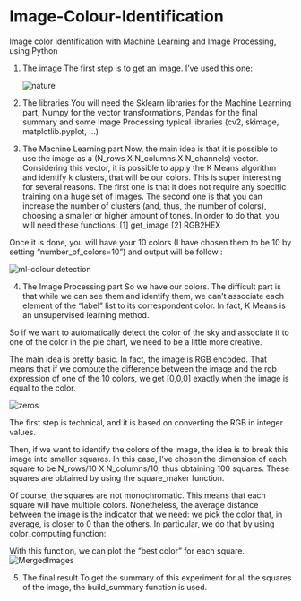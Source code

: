 # Image-Colour-Identification
Image color identification with Machine Learning and Image Processing, using Python




1. The image
   The first step is to get an image. I’ve used this one:

   ![nature](https://user-images.githubusercontent.com/120296734/227698223-6c74f04e-4da8-42fa-b93a-4ec71f8c7600.jpg)


2. The libraries
    You will need the Sklearn libraries for the Machine Learning part, Numpy for the vector transformations, Pandas for the final summary and some Image Processing         typical libraries (cv2, skimage, matplotlib.pyplot, …)



3. The Machine Learning part
  Now, the main idea is that it is possible to use the image as a (N_rows X N_columns X N_channels) vector. Considering this vector, it is possible to apply the K       Means algorithm and identify k clusters, that will be our colors.
  This is super interesting for several reasons. The first one is that it does not require any specific training on a huge set of images. The second one is that you     can increase the number of clusters (and, thus, the number of colors), choosing a smaller or higher amount of tones.
  In order to do that, you will need these functions:  [1]  get_image   [2] RGB2HEX

  Once it is done, you will have your 10 colors (I have chosen them to be 10 by setting “number_of_colors=10”) and output will be follow : 

  ![ml-colour detection](https://user-images.githubusercontent.com/120296734/227699633-f8a9cd84-698e-4903-84ed-d40c42eee314.png)


 






4. The Image Processing part
  So we have our colors. The difficult part is that while we can see them and identify them, we can’t associate each element of the “label” list to its correspondent     color. In fact, K Means is an unsupervised learning method.

  So if we want to automatically detect the color of the sky and associate it to one of the color in the pie chart, we need to be a little more creative.

  The main idea is pretty basic. In fact, the image is RGB encoded. That means that if we compute the difference between the image and the rgb expression of one of the   10 colors, we get [0,0,0] exactly when the image is equal to the color.

  ![zeros](https://user-images.githubusercontent.com/120296734/227699900-401499d8-3a7c-4e21-9d08-769d5c86bf26.png)



 The first step is technical, and it is based on converting the RGB in integer values.

  Then, if we want to identify the colors of the image, the idea is to break this image into smaller squares. In this case, I’ve chosen the dimension of each square to   be N_rows/10 X N_columns/10, thus obtaining 100 squares. These squares are obtained by using the square_maker function.


  Of course, the squares are not monochromatic. This means that each square will have multiple colors. Nonetheless, the average distance between the image is the         indicator that we need: we pick the color that, in average, is closer to 0 than the others. In particular, we do that by using color_computing function:


   With this function, we can plot the “best color” for each square.
   ![MergedImages](https://user-images.githubusercontent.com/120296734/227699183-98d43101-8366-49ba-8ec5-856cbf9ea433.png)


5. The final result
   To get the summary of this experiment for all the squares of the image, the  build_summary function is used.


